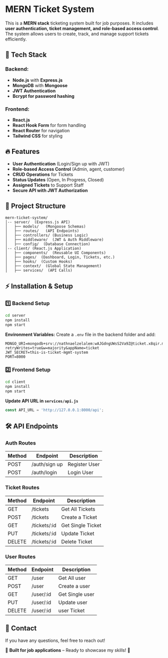 # MERN Ticket System

This is a **MERN stack** ticketing system built for job purposes. It includes **user authentication, ticket management, and role-based access control**. The system allows users to create, track, and manage support tickets efficiently.

## 🚀 Tech Stack

### Backend:
- **Node.js** with **Express.js**
- **MongoDB** with **Mongoose**
- **JWT Authentication**
- **Bcrypt for password hashing**

### Frontend:
- **React.js**
- **React Hook Form** for form handling
- **React Router** for navigation
- **Tailwind CSS** for styling

## 🔥 Features
- **User Authentication** (Login/Sign up with JWT)
- **Role-based Access Control** (Admin, agent, customer)
- **CRUD Operations** for Tickets
- **Status Updates** (Open, In Progress, Closed)
- **Assigned Tickets** to Support Staff
- **Secure API with JWT Authorization**

## 📂 Project Structure
```
mern-ticket-system/
│-- server/  (Express.js API)
│   ├── models/   (Mongoose Schemas)
│   ├── routes/   (API Endpoints)
│   ├── controllers/ (Business Logic)
│   ├── middleware/  (JWT & Auth Middleware)
│   ├── config/  (Database Connection)
│-- client/ (React.js Application)
│   ├── components/  (Reusable UI Components)
│   ├── pages/  (Dashboard, Login, Tickets, etc.)
│   ├── hooks/  (Custom Hooks)
│   ├── context/  (Global State Management)
│   ├── services/  (API Calls)
```

## ⚡ Installation & Setup

### 1️⃣ Backend Setup
```sh
cd server
npm install
npm start
```
**Environment Variables:**
Create a `.env` file in the backend folder and add:
```env
MONGO_URI=mongodb+srv://nathnaelzelalem:wAJGdngUWsS2Va9Z@ticket.x8qir.mongodb.net/?retryWrites=true&w=majority&appName=ticket
JWT_SECRET=this-is-ticket-mgmt-system
PORT=8000
```

### 2️⃣ Frontend Setup
```sh
cd client
npm install
npm start
```
**Update API URL in `services/api.js`**
```js
const API_URL = 'http://127.0.0.1:8000/api';
```

## 🛠 API Endpoints
### Auth Routes
| Method | Endpoint       | Description |
|--------|---------------|-------------|
| POST   | /auth/sign up | Register User |
| POST   | /auth/login    | Login User |


### Ticket Routes
| Method | Endpoint        | Description |
|--------|----------------|-------------|
| GET    | /tickets        | Get All Tickets |
| POST   | /tickets        | Create a Ticket |
| GET    | /tickets/:id    | Get Single Ticket |
| PUT    | /tickets/:id    | Update Ticket |
| DELETE | /tickets/:id    | Delete Ticket |

### User Routes
| Method | Endpoint        | Description |
|--------|----------------|-------------|
| GET    | /user        | Get All user |
| POST   | /user        | Create a user |
| GET    | /user/:id    | Get Single user |
| PUT    | /user/:id    | Update user |
| DELETE | /user/:id    | user Ticket |

## 📩 Contact
If you have any questions, feel free to reach out!

💼 **Built for job applications** – Ready to showcase my skills! 🚀

